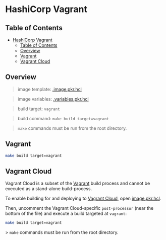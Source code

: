 # HashiCorp Vagrant

## Table of Contents

- [HashiCorp Vagrant](#hashicorp-vagrant)
  - [Table of Contents](#table-of-contents)
  - [Overview](#overview)
  - [Vagrant](#vagrant)
  - [Vagrant Cloud](#vagrant-cloud)

## Overview

> image template: [.image.pkr.hcl](image.pkr.hcl)

> image variables: [.variables.pkr.hcl](variables.pkr.hcl)

> build target: `vagrant`

> build command: `make build target=vagrant`

> `make` commands must be run from the root directory.

## Vagrant

```sh
make build target=vagrant
```

## Vagrant Cloud

Vagrant Cloud is a subset of the [Vagrant](#vagrant) build process and cannot be executed as a stand-alone build-process.

To enable building for and deploying to [Vagrant Cloud](https://app.vagrantup.com/), open [image.pkr.hcl](image.pkr.hcl).

Then, uncomment the Vagrant Cloud-specific `post-processor` (near the bottom of the file) and execute a build targeted at `vagrant`:

```sh
make build target=vagrant
```

️> `make` commands must be run from the root directory.
